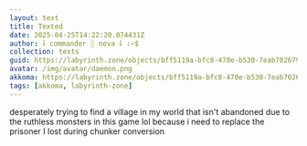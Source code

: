 ```yaml
---
layout: text
title: Texted
date: 2025-04-25T14:22:20.074431Z
author: ⸸ commander ░ nova ⸸ :~$
collection: texts
guid: https://labyrinth.zone/objects/bff5119a-bfc8-470e-b530-7eab702679ed
avatar: /img/avatar/daemon.png
akkoma: https://labyrinth.zone/objects/bff5119a-bfc8-470e-b530-7eab702679ed
tags: [akkoma, labyrinth-zone]
---
```


<p>desperately trying to find a village in my world that isn't abandoned due to the ruthless monsters in this game lol because i need to replace the prisoner I lost during chunker conversion</p>
